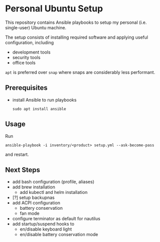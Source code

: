 # Personal Ubuntu Setup

This repository contains Ansible playbooks to setup my personal (i.e. single-user) Ubuntu machine.

The setup consists of installing required software and applying useful configuration, including

* development tools
* security tools
* office tools

`apt` is preferred over `snap` where snaps are considerably less performant.

## Prerequisites

* install Ansible to run playbooks

      sudo apt install ansible

## Usage

Run

    ansible-playbook -i inventory/<product> setup.yml --ask-become-pass

and restart.

## Next Steps

* add bash configuration (profile, aliases)
* add brew installation
  * add kubectl and helm installation
* [?] setup backupnas
* add ACPI configuration
  * battery conservation
  * fan mode
* configure terminator as default for nautilus
* add startup/suspend hooks to
  * en/disable keyboard light
  * en/disable battery conservation mode
